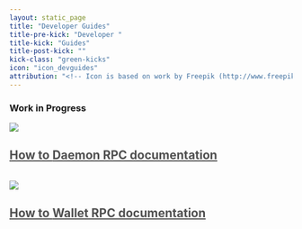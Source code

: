 ```yaml
---
layout: static_page
title: "Developer Guides"
title-pre-kick: "Developer "
title-kick: "Guides"
title-post-kick: ""
kick-class: "green-kicks"
icon: "icon_devguides"
attribution: "<!-- Icon is based on work by Freepik (http://www.freepik.com) and is licensed under Creative Commons BY 3.0 -->"
---
```


### Work in Progress

<div class="text-center" style="padding-bottom: 15px;"><a style="color: #505050;" href="daemon-rpc"><img src="//static.getmonero.org/images/icon_client.svg" class="title-icon"><h2 class="inline">How to <span class="green-kicks">Daemon RPC documentation</span></h2></a></div>
<div class="text-center" style="padding-bottom: 15px;"><a style="color: #505050;" href="wallet-rpc"><img src="//static.getmonero.org/images/icon_client.svg" class="title-icon"><h2 class="inline">How to <span class="green-kicks">Wallet RPC documentation</span></h2></a></div>
